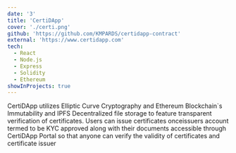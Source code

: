 ```yaml
---
date: '3'
title: 'CertiDApp'
cover: './certi.png'
github: 'https://github.com/KMPARDS/certidapp-contract'
external: 'https://www.certidapp.com'
tech:
  - React
  - Node.js
  - Express
  - Solidity
  - Ethereum
showInProjects: true
---
```


CertiDApp utilizes Elliptic Curve Cryptography and Ethereum Blockchain`s Immutability and IPFS
Decentralized file storage to feature transparent verification of certificates. Users can issue
certificates onceissuers account termed to be KYC approved along with their documents accessible
through CertiDApp Portal so that anyone can verify the validity of certificates and certificate issuer